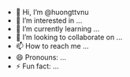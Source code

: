- 👋 Hi, I’m @huongttvnu
- 👀 I’m interested in ...
- 🌱 I’m currently learning ...
- 💞️ I’m looking to collaborate on ...
- 📫 How to reach me ...
- 😄 Pronouns: ...
- ⚡ Fun fact: ...

<!---
huongttvnu/huongttvnu is a ✨ special ✨ repository because its `README.md` (this file) appears on your GitHub profile.
You can click the Preview link to take a look at your changes.
--->
